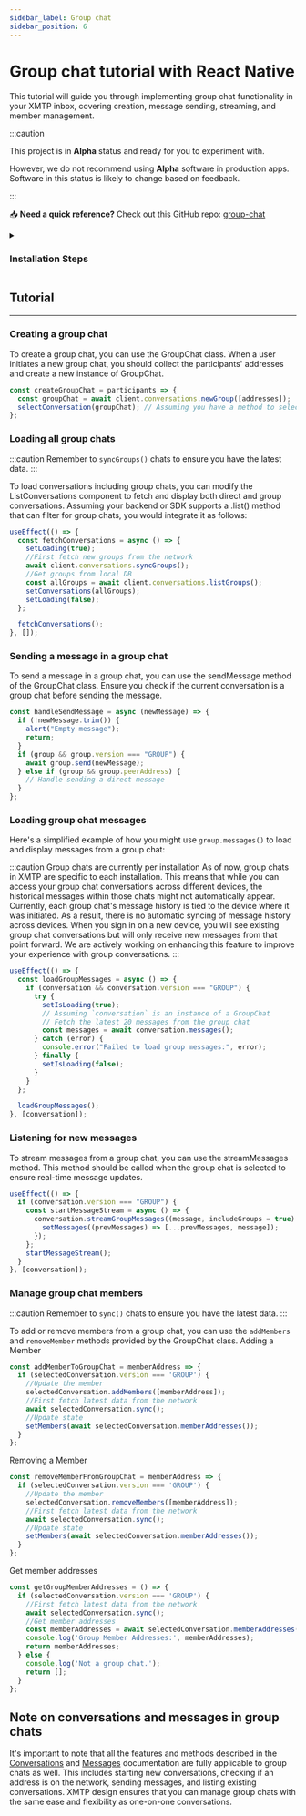 ```yaml
---
sidebar_label: Group chat
sidebar_position: 6
---
```


# Group chat tutorial with React Native

This tutorial will guide you through implementing group chat functionality in your XMTP inbox, covering creation, message sending, streaming, and member management.

:::caution

This project is in **Alpha** status and ready for you to experiment with.

However, we do not recommend using **Alpha** software in production apps. Software in this status is likely to change based on feedback.

:::

<div class=" rabbit  p-5 ">

📥 <b>Need a quick reference?</b> Check out this GitHub repo: <a href="https://github.com/fabriguespe/xmtp-rn-groupchats">group-chat</a>

</div>

<details>
<summary>

<h3>Installation Steps</h3></summary>

### Prerequisites

- Node.js
- npm or Yarn
- React Native CLI
- Xcode (for iOS)

### 1. Initialize react native project

If you haven't already created a React Native project, start by initializing one:

```bash
npx react-native init xmtprn
```

### 2. Install expo modules

Install the latest Expo modules:

```bash
npx install-expo-modules@latest
```

### 3. Install XMTP react native sdk

Install the XMTP React Native SDK using npm:

```bash
npm install @xmtp/react-native-sdk
```

### 4. Update podfile for ios

Update the Podfile to set the minimum iOS platform. Open the `Podfile` in your iOS directory and modify the platform line:

```ruby
platform :ios, '16.0'
```

### 5. Update xcode target

Ensure your Xcode project's target is updated to iOS 16.0 or higher.

### 6. Add Babel plugin

Install the Babel plugin required for the XMTP SDK:

```bash
npm add @babel/plugin-proposal-export-namespace-from
```

### 7. Configure babel

Update your Babel configuration. Open your `babel.config.js` and add the plugin:

```javascript
module.exports = {
  presets: ["module:@react-native/babel-preset"],
  plugins: ["@babel/plugin-proposal-export-namespace-from"],
};
```

### 8. Install ios pods

Navigate to the iOS directory and install the necessary pods:

```bash
cd ios && pod install && cd ..
```

### 9. Start the application

Finally, start your React Native application:

```bash
npm run ios
```

</details>

## Tutorial

---

### Creating a group chat

To create a group chat, you can use the GroupChat class. When a user initiates a new group chat, you should collect the participants' addresses and create a new instance of GroupChat.

```jsx
const createGroupChat = participants => {
  const groupChat = await client.conversations.newGroup([addresses]);
  selectConversation(groupChat); // Assuming you have a method to select the current conversation
};
```

### Loading all group chats

:::caution
Remember to `syncGroups()` chats to ensure you have the latest data.
:::

To load conversations including group chats, you can modify the ListConversations component to fetch and display both direct and group conversations. Assuming your backend or SDK supports a .list() method that can filter for group chats, you would integrate it as follows:

```jsx
useEffect(() => {
  const fetchConversations = async () => {
    setLoading(true);
    //First fetch new groups from the network
    await client.conversations.syncGroups();
    //Get groups from local DB
    const allGroups = await client.conversations.listGroups();
    setConversations(allGroups);
    setLoading(false);
  };

  fetchConversations();
}, []);
```

### Sending a message in a group chat

To send a message in a group chat, you can use the sendMessage method of the GroupChat class. Ensure you check if the current conversation is a group chat before sending the message.

```jsx
const handleSendMessage = async (newMessage) => {
  if (!newMessage.trim()) {
    alert("Empty message");
    return;
  }
  if (group && group.version === "GROUP") {
    await group.send(newMessage);
  } else if (group && group.peerAddress) {
    // Handle sending a direct message
  }
};
```

### Loading group chat messages

Here's a simplified example of how you might use `group.messages()` to load and display messages from a group chat:

:::caution Group chats are currently per installation
As of now, group chats in XMTP are specific to each installation. This means that while you can access your group chat conversations across different devices, the historical messages within those chats might not automatically appear. Currently, each group chat's message history is tied to the device where it was initiated. As a result, there is no automatic syncing of message history across devices. When you sign in on a new device, you will see existing group chat conversations but will only receive new messages from that point forward. We are actively working on enhancing this feature to improve your experience with group conversations.
:::

```jsx
useEffect(() => {
  const loadGroupMessages = async () => {
    if (conversation && conversation.version === "GROUP") {
      try {
        setIsLoading(true);
        // Assuming `conversation` is an instance of a GroupChat
        // Fetch the latest 20 messages from the group chat
        const messages = await conversation.messages();
      } catch (error) {
        console.error("Failed to load group messages:", error);
      } finally {
        setIsLoading(false);
      }
    }
  };

  loadGroupMessages();
}, [conversation]);
```

### Listening for new messages

To stream messages from a group chat, you can use the streamMessages method. This method should be called when the group chat is selected to ensure real-time message updates.

```jsx
useEffect(() => {
  if (conversation.version === "GROUP") {
    const startMessageStream = async () => {
      conversation.streamGroupMessages((message, includeGroups = true) => {
        setMessages((prevMessages) => [...prevMessages, message]);
      });
    };
    startMessageStream();
  }
}, [conversation]);
```

### Manage group chat members

:::caution
Remember to `sync()` chats to ensure you have the latest data.
:::

To add or remove members from a group chat, you can use the `addMembers` and `removeMember` methods provided by the GroupChat class.
Adding a Member

```jsx
const addMemberToGroupChat = memberAddress => {
  if (selectedConversation.version === 'GROUP') {
    //Update the member
    selectedConversation.addMembers([memberAddress]);
    //First fetch latest data from the network
    await selectedConversation.sync();
    //Update state
    setMembers(await selectedConversation.memberAddresses());
  }
};
```

Removing a Member

```jsx
const removeMemberFromGroupChat = memberAddress => {
  if (selectedConversation.version === 'GROUP') {
    //Update the member
    selectedConversation.removeMembers([memberAddress]);
    //First fetch latest data from the network
    await selectedConversation.sync();
    //Update state
    setMembers(await selectedConversation.memberAddresses());
  }
};
```

Get member addresses

```jsx
const getGroupMemberAddresses = () => {
  if (selectedConversation.version === 'GROUP') {
    //First fetch latest data from the network
    await selectedConversation.sync();
    //Get member addresses
    const memberAddresses = await selectedConversation.memberAddresses();
    console.log('Group Member Addresses:', memberAddresses);
    return memberAddresses;
  } else {
    console.log('Not a group chat.');
    return [];
  }
};
```

## Note on conversations and messages in group chats

It's important to note that all the features and methods described in the [Conversations](/docs/build/conversations.md) and [Messages](/docs/build/messages/messages.md) documentation are fully applicable to group chats as well. This includes starting new conversations, checking if an address is on the network, sending messages, and listing existing conversations. XMTP design ensures that you can manage group chats with the same ease and flexibility as one-on-one conversations.
